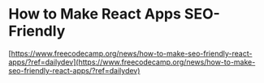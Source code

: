 # How to Make React Apps SEO-Friendly

[https://www.freecodecamp.org/news/how-to-make-seo-friendly-react-apps/?ref=dailydev](https://www.freecodecamp.org/news/how-to-make-seo-friendly-react-apps/?ref=dailydev)
